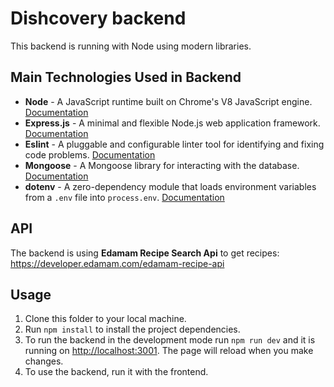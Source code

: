 # Dishcovery backend

This backend is running with Node using modern libraries.

## Main Technologies Used in Backend

- **Node** - A JavaScript runtime built on Chrome's V8 JavaScript engine. [Documentation](https://nodejs.org/en/docs/)
- **Express.js** - A minimal and flexible Node.js web application framework. [Documentation](http://expressjs.com/)
- **Eslint** - A pluggable and configurable linter tool for identifying and fixing code problems. [Documentation](https://eslint.org/docs/user-guide/getting-started)
- **Mongoose** - A Mongoose library for interacting with the database. [Documentation](https://mongoosejs.com/)
- **dotenv** - A zero-dependency module that loads environment variables from a `.env` file into `process.env`. [Documentation](https://www.npmjs.com/package/dotenv)

## API
The backend is using **Edamam Recipe Search Api** to get recipes:\
https://developer.edamam.com/edamam-recipe-api

## Usage

1. Clone this folder to your local machine.
2. Run `npm install` to install the project dependencies.
2. To run the backend in the development mode run `npm run dev` and it is running on [http://localhost:3001](http://localhost:3000). The page will reload when you make changes.
3. To use the backend, run it with the frontend.